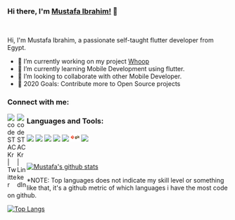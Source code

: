 ### Hi there, I'm [Mustafa Ibrahim!](https://anuraghazra.github.io) 👋

</a>

<br />

Hi, I'm Mustafa Ibrahim, a passionate self-taught flutter developer from Egypt.

* 🔭 I’m currently working on my project [Whoop](https://github.com/I7Mustafa/whoop)
* 🌱 I’m currently learning Mobile Development using flutter.
* 👯 I’m looking to collaborate with other Mobile Developer.
* 🥅 2020 Goals: Contribute more to Open Source projects

### Connect with me:

[<img align="left" alt="codeSTACKr | Twitter" width="22px" src="https://cdn.jsdelivr.net/npm/simple-icons@v3/icons/twitter.svg" />][twitter]
[<img align="left" alt="codeSTACKr | LinkedIn" width="22px" src="https://cdn.jsdelivr.net/npm/simple-icons@v3/icons/linkedin.svg" />][linkedin]

### Languages and Tools:

<code><img height="20" src="https://logo.clearbit.com/flutter.dev"></code>
<code><img height="20" src="https://logo.clearbit.com/dart.dev"></code>
<code><img height="20" src="https://logo.clearbit.com/https://www.android.com/"></code>
<code><img height="20" src="https://logo.clearbit.com/kotlinlang.org"></code>
<code><img height="20" src="https://logo.clearbit.com/https://firebase.com/"></code>
<code><img height="20" src="https://raw.githubusercontent.com/github/explore/80688e429a7d4ef2fca1e82350fe8e3517d3494d/topics/git/git.png"></code>
<code><img height="20" src="https://logo.clearbit.com/github.com"></code>

</a>

<br />

[![Mustafa's github stats](https://github-readme-stats.vercel.app/api?username=I7Mustafa&count_private=true)](https://github.com/anuraghazra/github-readme-stats)

*NOTE: Top languages does not indicate my skill level or something like that, it's a github metric of which languages i have the most code on github.

[![Top Langs](https://github-readme-stats.vercel.app/api/top-langs/?username=I7Mustafa)](https://github.com/anuraghazra/github-readme-stats)

[twitter]: https://twitter.com/I7Mustafa
[linkedin]: https://www.linkedin.com/in/i7mustafa/
